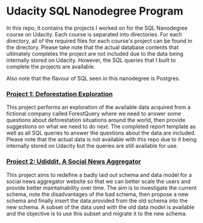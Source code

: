 # Udacity SQL Nanodegree Program
In this repo, it contains the projects I worked on for the SQL Nanodegree course on Udacity. Each course is separated into directories. For each directory, all of the required files for each course's project can be found in the directory. Please take note that the actual database contents that ultimately completes the project are not included due to the data being internally stored on Udacity. However, the SQL queries that I built to complete the projects are available.

Also note that the flavour of SQL seen in this nanodegree is Postgres.


### [Project 1: Deforestation Exploration](https://github.com/DevJadhav/Udacity-SQL-Nanodegree/tree/master/Project%201%20-%20Deforestation%20Exploration)

This project performs an exploration of the available data acquired from a fictional company called ForestQuery where we need to answer some questions about deforestation situations around the world, then provide suggestions on what we need to do next. The completed report template as well as all SQL queries to answer the questions about the data are included. Please note that the actual data is not available with this repo due to it being internally stored on Udacity but the queries are still available for use.


### [Project 2: Udiddit, A Social News Aggregator](https://github.com/DevJadhav/Udacity-SQL-Nanodegree/tree/master/Project%202%20-%20Udiddit)

This project aims to redefine a badly laid out schema and data model for a social news aggregator website so that we can better scale the users and provide better maintainability over time. The aim is to investigate the current schema, note the disadvantages of the bad schema, then propose a new schema and finally insert the data provided from the old schema into the new schema. A subset of the data used with the old data model is available and the objective is to use this subset and migrate it to the new schema.

